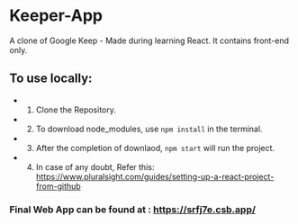 # Keeper-App
A clone of Google Keep - Made during learning React.
It contains front-end only.


## To use locally:
  - 1. Clone the Repository.
  - 2. To download node_modules, use ```npm install``` in the terminal.
  - 3. After the completion of downlaod, ```npm start``` will run the project. 
  - 4. In case of any doubt, Refer this: https://www.pluralsight.com/guides/setting-up-a-react-project-from-github 


### Final Web App can be found at : https://srfj7e.csb.app/
